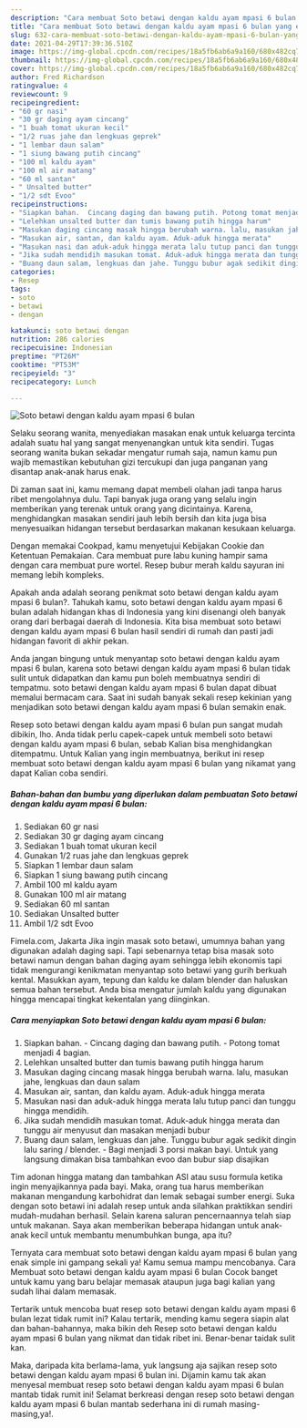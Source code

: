 ```yaml
---
description: "Cara membuat Soto betawi dengan kaldu ayam mpasi 6 bulan yang enak dan Mudah Dibuat"
title: "Cara membuat Soto betawi dengan kaldu ayam mpasi 6 bulan yang enak dan Mudah Dibuat"
slug: 632-cara-membuat-soto-betawi-dengan-kaldu-ayam-mpasi-6-bulan-yang-enak-dan-mudah-dibuat
date: 2021-04-29T17:39:36.510Z
image: https://img-global.cpcdn.com/recipes/18a5fb6ab6a9a160/680x482cq70/soto-betawi-dengan-kaldu-ayam-mpasi-6-bulan-foto-resep-utama.jpg
thumbnail: https://img-global.cpcdn.com/recipes/18a5fb6ab6a9a160/680x482cq70/soto-betawi-dengan-kaldu-ayam-mpasi-6-bulan-foto-resep-utama.jpg
cover: https://img-global.cpcdn.com/recipes/18a5fb6ab6a9a160/680x482cq70/soto-betawi-dengan-kaldu-ayam-mpasi-6-bulan-foto-resep-utama.jpg
author: Fred Richardson
ratingvalue: 4
reviewcount: 9
recipeingredient:
- "60 gr nasi"
- "30 gr daging ayam cincang"
- "1 buah tomat ukuran kecil"
- "1/2 ruas jahe dan lengkuas geprek"
- "1 lembar daun salam"
- "1 siung bawang putih cincang"
- "100 ml kaldu ayam"
- "100 ml air matang"
- "60 ml santan"
- " Unsalted butter"
- "1/2 sdt Evoo"
recipeinstructions:
- "Siapkan bahan.  Cincang daging dan bawang putih. Potong tomat menjadi 4 bagian."
- "Lelehkan unsalted butter dan tumis bawang putih hingga harum"
- "Masukan daging cincang masak hingga berubah warna. lalu, masukan jahe, lengkuas dan daun salam"
- "Masukan air, santan, dan kaldu ayam. Aduk-aduk hingga merata"
- "Masukan nasi dan aduk-aduk hingga merata lalu tutup panci dan tunggu hingga mendidih."
- "Jika sudah mendidih masukan tomat. Aduk-aduk hingga merata dan tunggu air menyusut dan masakan menjadi bubur"
- "Buang daun salam, lengkuas dan jahe. Tunggu bubur agak sedikit dingin lalu saring / blender.  Bagi menjadi 3 porsi makan bayi. Untuk yang langsung dimakan bisa tambahkan evoo dan bubur siap disajikan"
categories:
- Resep
tags:
- soto
- betawi
- dengan

katakunci: soto betawi dengan 
nutrition: 286 calories
recipecuisine: Indonesian
preptime: "PT26M"
cooktime: "PT53M"
recipeyield: "3"
recipecategory: Lunch

---
```



![Soto betawi dengan kaldu ayam mpasi 6 bulan](https://img-global.cpcdn.com/recipes/18a5fb6ab6a9a160/680x482cq70/soto-betawi-dengan-kaldu-ayam-mpasi-6-bulan-foto-resep-utama.jpg)

Selaku seorang wanita, menyediakan masakan enak untuk keluarga tercinta adalah suatu hal yang sangat menyenangkan untuk kita sendiri. Tugas seorang  wanita bukan sekadar mengatur rumah saja, namun kamu pun wajib memastikan kebutuhan gizi tercukupi dan juga panganan yang disantap anak-anak harus enak.

Di zaman  saat ini, kamu memang dapat membeli olahan jadi tanpa harus ribet mengolahnya dulu. Tapi banyak juga orang yang selalu ingin memberikan yang terenak untuk orang yang dicintainya. Karena, menghidangkan masakan sendiri jauh lebih bersih dan kita juga bisa menyesuaikan hidangan tersebut berdasarkan makanan kesukaan keluarga. 

Dengan memakai Cookpad, kamu menyetujui Kebijakan Cookie dan Ketentuan Pemakaian. Cara membuat pure labu kuning hampir sama dengan cara membuat pure wortel. Resep bubur merah kaldu sayuran ini memang lebih kompleks.

Apakah anda adalah seorang penikmat soto betawi dengan kaldu ayam mpasi 6 bulan?. Tahukah kamu, soto betawi dengan kaldu ayam mpasi 6 bulan adalah hidangan khas di Indonesia yang kini disenangi oleh banyak orang dari berbagai daerah di Indonesia. Kita bisa membuat soto betawi dengan kaldu ayam mpasi 6 bulan hasil sendiri di rumah dan pasti jadi hidangan favorit di akhir pekan.

Anda jangan bingung untuk menyantap soto betawi dengan kaldu ayam mpasi 6 bulan, karena soto betawi dengan kaldu ayam mpasi 6 bulan tidak sulit untuk didapatkan dan kamu pun boleh membuatnya sendiri di tempatmu. soto betawi dengan kaldu ayam mpasi 6 bulan dapat dibuat memalui bermacam cara. Saat ini sudah banyak sekali resep kekinian yang menjadikan soto betawi dengan kaldu ayam mpasi 6 bulan semakin enak.

Resep soto betawi dengan kaldu ayam mpasi 6 bulan pun sangat mudah dibikin, lho. Anda tidak perlu capek-capek untuk membeli soto betawi dengan kaldu ayam mpasi 6 bulan, sebab Kalian bisa menghidangkan ditempatmu. Untuk Kalian yang ingin membuatnya, berikut ini resep membuat soto betawi dengan kaldu ayam mpasi 6 bulan yang nikamat yang dapat Kalian coba sendiri.

<!--inarticleads1-->

##### Bahan-bahan dan bumbu yang diperlukan dalam pembuatan Soto betawi dengan kaldu ayam mpasi 6 bulan:

1. Sediakan 60 gr nasi
1. Sediakan 30 gr daging ayam cincang
1. Sediakan 1 buah tomat ukuran kecil
1. Gunakan 1/2 ruas jahe dan lengkuas geprek
1. Siapkan 1 lembar daun salam
1. Siapkan 1 siung bawang putih cincang
1. Ambil 100 ml kaldu ayam
1. Gunakan 100 ml air matang
1. Sediakan 60 ml santan
1. Sediakan  Unsalted butter
1. Ambil 1/2 sdt Evoo


Fimela.com, Jakarta Jika ingin masak soto betawi, umumnya bahan yang digunakan adalah daging sapi. Tapi sebenarnya tetap bisa masak soto betawi namun dengan bahan daging ayam sehingga lebih ekonomis tapi tidak mengurangi kenikmatan menyantap soto betawi yang gurih berkuah kental. Masukkan ayam, tepung dan kaldu ke dalam blender dan haluskan semua bahan tersebut. Anda bisa mengatur jumlah kaldu yang digunakan hingga mencapai tingkat kekentalan yang diinginkan. 

<!--inarticleads2-->

##### Cara menyiapkan Soto betawi dengan kaldu ayam mpasi 6 bulan:

1. Siapkan bahan.  - Cincang daging dan bawang putih. - Potong tomat menjadi 4 bagian.
1. Lelehkan unsalted butter dan tumis bawang putih hingga harum
1. Masukan daging cincang masak hingga berubah warna. lalu, masukan jahe, lengkuas dan daun salam
1. Masukan air, santan, dan kaldu ayam. Aduk-aduk hingga merata
1. Masukan nasi dan aduk-aduk hingga merata lalu tutup panci dan tunggu hingga mendidih.
1. Jika sudah mendidih masukan tomat. Aduk-aduk hingga merata dan tunggu air menyusut dan masakan menjadi bubur
1. Buang daun salam, lengkuas dan jahe. Tunggu bubur agak sedikit dingin lalu saring / blender.  - Bagi menjadi 3 porsi makan bayi. Untuk yang langsung dimakan bisa tambahkan evoo dan bubur siap disajikan


Tim adonan hingga matang dan tambahkan ASI atau susu formula ketika ingin menyajikannya pada bayi. Maka, orang tua harus memberikan makanan mengandung karbohidrat dan lemak sebagai sumber energi. Suka dengan soto betawi ini adalah resep untuk anda silahkan praktikkan sendiri mudah-mudahan berhasil. Selain karena saluran pencernaannya telah siap untuk makanan. Saya akan memberikan beberapa hidangan untuk anak-anak kecil untuk membantu menumbuhkan bunga, apa itu? 

Ternyata cara membuat soto betawi dengan kaldu ayam mpasi 6 bulan yang enak simple ini gampang sekali ya! Kamu semua mampu mencobanya. Cara Membuat soto betawi dengan kaldu ayam mpasi 6 bulan Cocok banget untuk kamu yang baru belajar memasak ataupun juga bagi kalian yang sudah lihai dalam memasak.

Tertarik untuk mencoba buat resep soto betawi dengan kaldu ayam mpasi 6 bulan lezat tidak rumit ini? Kalau tertarik, mending kamu segera siapin alat dan bahan-bahannya, maka bikin deh Resep soto betawi dengan kaldu ayam mpasi 6 bulan yang nikmat dan tidak ribet ini. Benar-benar taidak sulit kan. 

Maka, daripada kita berlama-lama, yuk langsung aja sajikan resep soto betawi dengan kaldu ayam mpasi 6 bulan ini. Dijamin kamu tak akan menyesal membuat resep soto betawi dengan kaldu ayam mpasi 6 bulan mantab tidak rumit ini! Selamat berkreasi dengan resep soto betawi dengan kaldu ayam mpasi 6 bulan mantab sederhana ini di rumah masing-masing,ya!.

